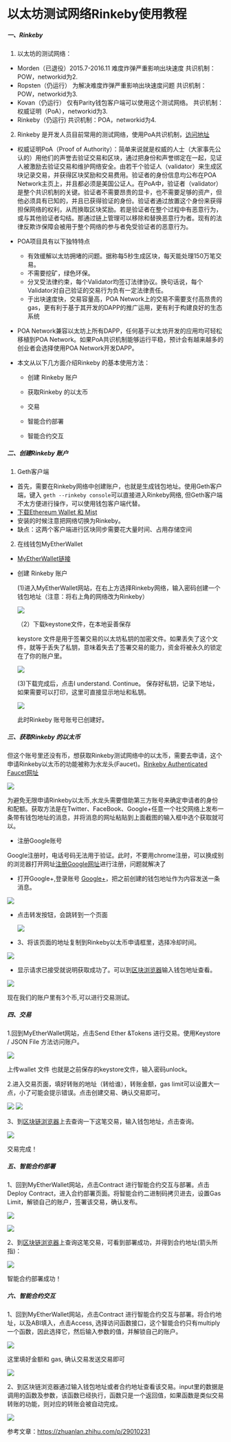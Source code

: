 # 以太坊测试网络Rinkeby使用教程

##### 一、Rinkeby

1. 以太坊的测试网络：

- Morden（已退役）2015.7-2016.11     难度炸弹严重影响出块速度
  共识机制：POW，networkid为2.
- Ropsten（仍运行）                  为解决难度炸弹严重影响出块速度问题
  共识机制：POW，networkid为3.
- Kovan（仍运行）                    仅有Parity钱包客户端可以使用这个测试网络。
  共识机制：权威证明（PoA），networkid为3.
- Rinkeby（仍运行)
  共识机制：POA，networkid为4.

2. Rinkeby 是开发人员目前常用的测试网络，使用PoA共识机制，[访问地址](https://www.rinkeby.io/)

- 权威证明PoA（Proof of Authority）：简单来说就是权威的人士（大家事先公认的）用他们的声誉去验证交易和区块，通过把身份和声誉绑定在一起，见证人被激励去验证交易和维护网络安全。由若干个验证人（validator）来生成区块记录交易，并获得区块奖励和交易费用。验证者的身份信息均公布在POA Network主页上，并且都必须是美国公证人。在PoA中，验证者（validator）是整个共识机制的关键。验证者不需要昂贵的显卡，也不需要足够的资产，但他必须具有已知的，并且已获得验证的身份。验证者通过放置这个身份来获得担保网络的权利，从而换取区块奖励。若是验证者在整个过程中有恶意行为，或与其他验证者勾结。那通过链上管理可以移除和替换恶意行为者。现有的法律反欺诈保障会被用于整个网络的参与者免受验证者的恶意行为。

- POA项目具有以下独特特点
  - 有效缓解以太坊拥堵的问题。据称每5秒生成区块，每天能处理150万笔交易。
  - 不需要挖矿，绿色环保。
  - 分叉受法律约束，每个Validator均签订法律协议。换句话说，每个Validator对自己验证的交易行为负有一定法律责任。
  - 于出块速度快，交易容量高，POA Network上的交易不需要支付高昂贵的gas，更有利于基于其开发的DAPP的推广运用，更有利于构建良好的生态系统

- POA Network兼容以太坊上所有DAPP，任何基于以太坊开发的应用均可轻松移植到POA Network。如果PoA共识机制能够运行平稳，预计会有越来越多的创业者会选择使用POA Network开发DAPP。

- 本文从以下几方面介绍Rinkeby 的基本使用方法：

  - 创建 Rinkeby 账户

  - 获取Rinkeby 的以太币
  - 交易
  - 智能合约部署
  - 智能合约交互

##### 二、创建Rinkeby 账户

1. Geth客户端

- 首先，需要在Rinkeby网络中创建账户，也就是生成钱包地址。使用Geth客户端，键入 `geth --rinkeby console`可以直接进入Rinkeby网络, 但Geth客户端不太方便进行操作，可以使用钱包客户端代替。
- [下载Ethereum Wallet 和 Mist](https://github.com/ethereum/mist/releases)
- 安装的时候注意把网络切换为Rinkeby。
- 缺点：这两个客户端进行区块同步需要花大量时间、占用存储空间

2. 在线钱包MyEtherWallet

- [MyEtherWallet链接](https://www.myetherwallet.com/)

- 创建 Rinkeby 账户

  (1)进入MyEtherWallet网站，在右上方选择Rinkeby网络，输入密码创建一个钱包地址（注意：将右上角的网络改为Rinkeby）

  ![](img/r1.png)

  （2）下载keystone文件，在本地妥善保存

   keystore 文件是用于签署交易的以太坊私钥的加密文件。如果丢失了这个文件，就等于丢失了私钥，意味着失去了签署交易的能力，资金将被永久的锁定在了你的账户里。

  ![](img/r2.png)

  (3)下载完成后，点击I understand. Continue。 保存好私钥，记录下地址，如果需要可以打印，这里可直接显示地址和私钥。

  ![](img/key2.png)

  此时Rinkeby 账号账号已创建好。

##### 三、获取Rinkeby 的以太币

但这个账号里还没有币，想获取Rinkeby测试网络中的以太币，需要去申请，这个申请Rinkeby以太币的功能被称为水龙头(Faucet)。[Rinkeby Authenticated Faucet网址](https://faucet.rinkeby.io/)

![](img/r3.png)

为避免无限申请Rinkeby以太币,水龙头需要借助第三方账号来确定申请者的身份和配额。获取方法是在Twitter、FaceBook、Google+任意一个社交网络上发布一条带有钱包地址的消息，并将消息的网址粘贴到上面截图的输入框中选个获取就可以。

-  注册Google账号

  Google注册时，电话号码无法用于验证。此时，不要用chrome注册，可以换成别的浏览器打开网址[注册Google网址](http://accounts.google.com/)进行注册，问题就解决了

- 打开Google+,登录账号 [Google+](https://plus.google.com/)，把之前创建的钱包地址作为内容发送一条消息。

![](img/r4.png)

- 点击转发按钮，会跳转到一个页面

  ![](img/r5.png)

- 3、将该页面的地址复制到Rinkeby以太币申请框里，选择冷却时间。

![](img/r6.png)

- 显示请求已接受就说明获取成功了。可以到[区块浏览器](https://rinkeby.etherscan.io/)输入钱包地址查看。

![](img/r7.png)

现在我们的账户里有3个币,可以进行交易测试。

##### 四、交易

1.回到MyEtherWallet网站，点击Send Ether &Tokens 进行交易。使用Keystore / JSON File 方法访问账户。

![](img/r8.png)

上传wallet 文件 也就是之前保存的keystore文件，输入密码unlock。

2.进入交易页面，填好转账的地址（转给谁），转账金额，gas limit可以设置大一点，小了可能会提示错误。点击创建交易、确认交易即可。

![](img/r9.png)
  ![](img/r10.png)

3、到[区块链浏览器](https://rinkeby.etherscan.io/)上去查询一下这笔交易，输入钱包地址，点击查询。

![](img/r11.png)

交易完成！

##### 五、智能合约部署

1、回到MyEtherWallet网站，点击Contract 进行智能合约交互与部署。点击Deploy Contract，进入合约部署页面。将智能合约二进制码拷贝进去，设置Gas Limit，解锁自己的账户，签署该交易，确认发布。

![](img/r12.png)

![](img/r13.png)

2、到[区块链浏览器](https://rinkeby.etherscan.io/)上查询这笔交易，可看到部署成功，并得到合约地址(箭头所指)：

![](img/r14.png)

智能合约部署成功！

##### 六、智能合约交互

1、回到MyEtherWallet网站，点击Contract 进行智能合约交互与部署。将合约地址，以及ABI填入，点击Access, 选择访问函数接口，这个智能合约只有multiply一个函数，因此选择它，然后输入参数的值，并解锁自己的账户。

![](img/r15.png)

这里填好金额和 gas, 确认交易发送交易即可

![](img/r16.png)

2、到区块链浏览器通过输入钱包地址或者合约地址查看该交易。input里的数据是调用的函数及参数，该函数已经执行，函数只是一个返回值，如果函数是类似交易转账的功能，则对应的转账会被自动完成。

![](img/r17.png)

参考文章：https://zhuanlan.zhihu.com/p/29010231